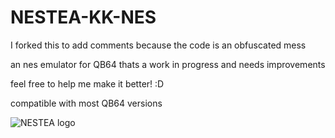 # NESTEA-KK-NES


I forked this to add comments because the code is an obfuscated mess

an nes emulator for QB64 thats a work in progress and needs improvements

feel free to help me make it better! :D

compatible with most QB64 versions



![NESTEA logo](/RESOURCES/NESTEA_LOGO.png)
